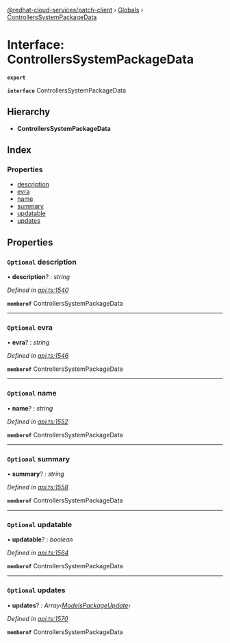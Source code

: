 [@redhat-cloud-services/patch-client](../README.md) › [Globals](../globals.md) › [ControllersSystemPackageData](controllerssystempackagedata.md)

# Interface: ControllersSystemPackageData

**`export`** 

**`interface`** ControllersSystemPackageData

## Hierarchy

* **ControllersSystemPackageData**

## Index

### Properties

* [description](controllerssystempackagedata.md#optional-description)
* [evra](controllerssystempackagedata.md#optional-evra)
* [name](controllerssystempackagedata.md#optional-name)
* [summary](controllerssystempackagedata.md#optional-summary)
* [updatable](controllerssystempackagedata.md#optional-updatable)
* [updates](controllerssystempackagedata.md#optional-updates)

## Properties

### `Optional` description

• **description**? : *string*

*Defined in [api.ts:1540](https://github.com/RedHatInsights/javascript-clients/blob/b3a33353/packages/patch/api.ts#L1540)*

**`memberof`** ControllersSystemPackageData

___

### `Optional` evra

• **evra**? : *string*

*Defined in [api.ts:1546](https://github.com/RedHatInsights/javascript-clients/blob/b3a33353/packages/patch/api.ts#L1546)*

**`memberof`** ControllersSystemPackageData

___

### `Optional` name

• **name**? : *string*

*Defined in [api.ts:1552](https://github.com/RedHatInsights/javascript-clients/blob/b3a33353/packages/patch/api.ts#L1552)*

**`memberof`** ControllersSystemPackageData

___

### `Optional` summary

• **summary**? : *string*

*Defined in [api.ts:1558](https://github.com/RedHatInsights/javascript-clients/blob/b3a33353/packages/patch/api.ts#L1558)*

**`memberof`** ControllersSystemPackageData

___

### `Optional` updatable

• **updatable**? : *boolean*

*Defined in [api.ts:1564](https://github.com/RedHatInsights/javascript-clients/blob/b3a33353/packages/patch/api.ts#L1564)*

**`memberof`** ControllersSystemPackageData

___

### `Optional` updates

• **updates**? : *Array‹[ModelsPackageUpdate](modelspackageupdate.md)›*

*Defined in [api.ts:1570](https://github.com/RedHatInsights/javascript-clients/blob/b3a33353/packages/patch/api.ts#L1570)*

**`memberof`** ControllersSystemPackageData
